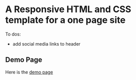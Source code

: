 # A Responsive HTML and CSS template for a one page site

To dos:

- add social media links to header

## Demo Page

Here is the [demo page](https://dewofyouryouth.github.io/one-page-template/)  
  